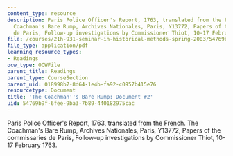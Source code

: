```yaml
---
content_type: resource
description: Paris Police Officer's Report, 1763, translated from the French. The
  Coachman's Bare Rump, Archives Nationales, Paris, Y13772, Papers of the commissaries
  de Paris, Follow-up investigations by Commissioner Thiot, 10-17 February 1763.
file: /courses/21h-931-seminar-in-historical-methods-spring-2003/54769b9f6fee9ba37b89440182975cac_rumpdoc2.pdf
file_type: application/pdf
learning_resource_types:
- Readings
ocw_type: OCWFile
parent_title: Readings
parent_type: CourseSection
parent_uid: 018998b7-8d64-1e4b-fa92-c0957b415e76
resourcetype: Document
title: 'The Coachman''s Bare Rump: Document #2'
uid: 54769b9f-6fee-9ba3-7b89-440182975cac
---
```

Paris Police Officer's Report, 1763, translated from the French. The Coachman's Bare Rump, Archives Nationales, Paris, Y13772, Papers of the commissaries de Paris, Follow-up investigations by Commissioner Thiot, 10-17 February 1763.

